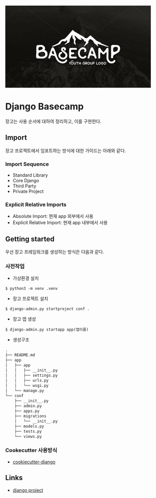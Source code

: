 
![alt text](./icon.jpg)

# Django Basecamp
장고는 사용 순서에 대하여 정리하고, 이를 구현한다.

## Import
장고 프로젝트에서 임포트하는 방식에 대한 가이드는 아래와 같다. 

### Import Sequence
- Standard Library
- Core Django
- Third Party
- Private Project

### Explicit Relative Imports
- Absolute Import: 현재 app 외부에서 사용
- Explicit Relative Import: 현재 app 내부에서 사용


## Getting started

우선 장고 프레임워크를 생성하는 방식은 다음과 같다.

### 사전작업
- 가상환경 설치
```buildoutcfg
$ python3 -m venv .venv
```

- 장고 프로젝트 설치
```buildoutcfg
$ django-admin.py startproject conf .
```

- 장고 앱 생성
```buildoutcfg
$ django-admin.py startapp app(앱이름)
```

- 생성구조
```buildoutcfg
.
├── README.md
├── app
│   ├── app
│   │   ├── __init__.py
│   │   ├── settings.py
│   │   ├── urls.py
│   │   └── wsgi.py
│   └── manage.py
└── conf
    ├── __init__.py
    ├── admin.py
    ├── apps.py
    ├── migrations
    │   └── __init__.py
    ├── models.py
    ├── tests.py
    └── views.py
```
### Cookecutter 사용방식
- [cookiecutter-django](https://github.com/pydanny/cookiecutter-django)


## Links
- [django project](https://docs.djangoproject.com/en/2.1/intro/)


